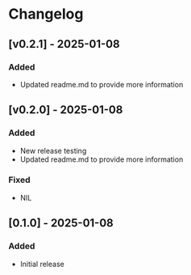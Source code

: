 # Changelog

## [v0.2.1] - 2025-01-08
### Added
- Updated readme.md to provide more information

## [v0.2.0] - 2025-01-08
### Added
- New release testing
- Updated readme.md to provide more information

### Fixed
- NIL

## [0.1.0] - 2025-01-08
### Added
- Initial release

